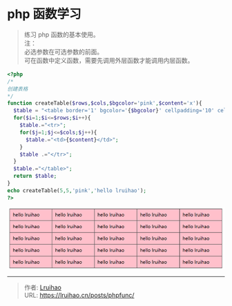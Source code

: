 # php 函数学习


> 练习 php 函数的基本使用。  
> 注：  
> 必选参数在可选参数的前面。  
> 可在函数中定义函数，需要先调用外层函数才能调用内层函数。

<!--more-->

```php php 函数动态创建表格
<?php
/*
创建表格
*/
function createTable($rows,$cols,$bgcolor='pink',$content='x'){
  $table = "<table border='1' bgcolor='{$bgcolor}' cellpadding='10' cellspacing='0' width='50%' >";
  for($i=1;$i<=$rows;$i++){
    $table.="<tr>";
    for($j=1;$j<=$cols;$j++){
      $table.="<td>{$content}</td>";
    }
    $table .="</tr>";
  }
  $table.="</table>";
  return $table;
}
echo createTable(5,5,'pink','hello lruihao');
?>
```

![php 创建表格](images/table.png)


---

> 作者: [Lruihao](https://github.com/Lruihao)  
> URL: https://lruihao.cn/posts/phpfunc/  

